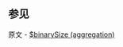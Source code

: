 ## 参见

原文 - [$binarySize (aggregation)]( https://docs.mongodb.com/manual/reference/operator/aggregation/binarySize/ )


